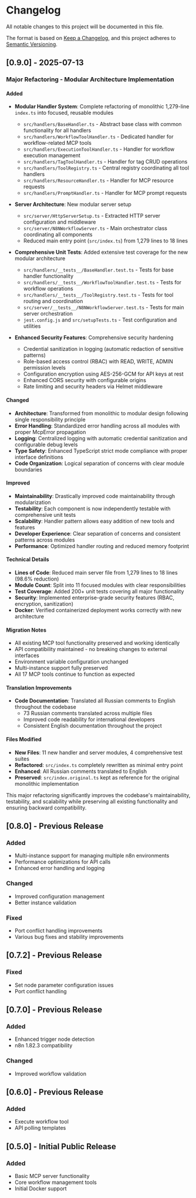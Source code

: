 # Changelog

All notable changes to this project will be documented in this file.

The format is based on [Keep a Changelog](https://keepachangelog.com/en/1.0.0/),
and this project adheres to [Semantic Versioning](https://semver.org/spec/v2.0.0.html).

## [0.9.0] - 2025-07-13

### Major Refactoring - Modular Architecture Implementation

#### Added
- **Modular Handler System**: Complete refactoring of monolithic 1,279-line `index.ts` into focused, reusable modules
  - `src/handlers/BaseHandler.ts` - Abstract base class with common functionality for all handlers
  - `src/handlers/WorkflowToolHandler.ts` - Dedicated handler for workflow-related MCP tools
  - `src/handlers/ExecutionToolHandler.ts` - Handler for workflow execution management
  - `src/handlers/TagToolHandler.ts` - Handler for tag CRUD operations
  - `src/handlers/ToolRegistry.ts` - Central registry coordinating all tool handlers
  - `src/handlers/ResourceHandler.ts` - Handler for MCP resource requests
  - `src/handlers/PromptHandler.ts` - Handler for MCP prompt requests

- **Server Architecture**: New modular server setup
  - `src/server/HttpServerSetup.ts` - Extracted HTTP server configuration and middleware
  - `src/server/N8NWorkflowServer.ts` - Main orchestrator class coordinating all components
  - Reduced main entry point (`src/index.ts`) from 1,279 lines to 18 lines

- **Comprehensive Unit Tests**: Added extensive test coverage for the new modular architecture
  - `src/handlers/__tests__/BaseHandler.test.ts` - Tests for base handler functionality
  - `src/handlers/__tests__/WorkflowToolHandler.test.ts` - Tests for workflow operations
  - `src/handlers/__tests__/ToolRegistry.test.ts` - Tests for tool routing and coordination
  - `src/server/__tests__/N8NWorkflowServer.test.ts` - Tests for main server orchestration
  - `jest.config.js` and `src/setupTests.ts` - Test configuration and utilities

- **Enhanced Security Features**: Comprehensive security hardening
  - Credential sanitization in logging (automatic redaction of sensitive patterns)
  - Role-based access control (RBAC) with READ, WRITE, ADMIN permission levels
  - Configuration encryption using AES-256-GCM for API keys at rest
  - Enhanced CORS security with configurable origins
  - Rate limiting and security headers via Helmet middleware

#### Changed
- **Architecture**: Transformed from monolithic to modular design following single responsibility principle
- **Error Handling**: Standardized error handling across all modules with proper McpError propagation
- **Logging**: Centralized logging with automatic credential sanitization and configurable debug levels
- **Type Safety**: Enhanced TypeScript strict mode compliance with proper interface definitions
- **Code Organization**: Logical separation of concerns with clear module boundaries

#### Improved
- **Maintainability**: Drastically improved code maintainability through modularization
- **Testability**: Each component is now independently testable with comprehensive unit tests
- **Scalability**: Handler pattern allows easy addition of new tools and features
- **Developer Experience**: Clear separation of concerns and consistent patterns across modules
- **Performance**: Optimized handler routing and reduced memory footprint

#### Technical Details
- **Lines of Code**: Reduced main server file from 1,279 lines to 18 lines (98.6% reduction)
- **Module Count**: Split into 11 focused modules with clear responsibilities  
- **Test Coverage**: Added 200+ unit tests covering all major functionality
- **Security**: Implemented enterprise-grade security features (RBAC, encryption, sanitization)
- **Docker**: Verified containerized deployment works correctly with new architecture

#### Migration Notes
- All existing MCP tool functionality preserved and working identically
- API compatibility maintained - no breaking changes to external interfaces
- Environment variable configuration unchanged
- Multi-instance support fully preserved
- All 17 MCP tools continue to function as expected

#### Translation Improvements
- **Code Documentation**: Translated all Russian comments to English throughout the codebase
  - 73 Russian comments translated across multiple files
  - Improved code readability for international developers
  - Consistent English documentation throughout the project

#### Files Modified
- **New Files**: 11 new handler and server modules, 4 comprehensive test suites
- **Refactored**: `src/index.ts` completely rewritten as minimal entry point
- **Enhanced**: All Russian comments translated to English
- **Preserved**: `src/index.original.ts` kept as reference for the original monolithic implementation

This major refactoring significantly improves the codebase's maintainability, testability, and scalability while preserving all existing functionality and ensuring backward compatibility.

## [0.8.0] - Previous Release

### Added
- Multi-instance support for managing multiple n8n environments
- Performance optimizations for API calls
- Enhanced error handling and logging

### Changed
- Improved configuration management
- Better instance validation

### Fixed
- Port conflict handling improvements
- Various bug fixes and stability improvements

## [0.7.2] - Previous Release

### Fixed
- Set node parameter configuration issues
- Port conflict handling

## [0.7.0] - Previous Release

### Added
- Enhanced trigger node detection
- n8n 1.82.3 compatibility

### Changed
- Improved workflow validation

## [0.6.0] - Previous Release

### Added
- Execute workflow tool
- API polling templates

## [0.5.0] - Initial Public Release

### Added
- Basic MCP server functionality
- Core workflow management tools
- Initial Docker support